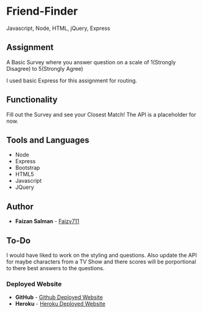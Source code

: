 # Friend-Finder
Javascript, Node, HTML, jQuery, Express

## Assignment
A Basic Survey where you answer question on a scale of 1(Strongly Disagree) to 5(Strongly Agree)

I used basic Express for this assignment for routing.

## Functionality
Fill out the Survey and see your Closest Match! The API is a placeholder for now.

## Tools and Languages
* Node
* Express
* Bootstrap
* HTML5
* Javascript
* JQuery

## Author
* **Faizan Salman** - [Faizy711](https://github.com/Faizy711)

## To-Do
I would have liked to work on the styling and questions. Also update the API for maybe characters from a TV Show and there scores will be porportional to there best answers to the questions.

### Deployed Website
* **GitHub** - [Github Deployed Website](https://faizy711.github.io/Friend-Finder/)
* **Heroku** - [Heroku Deployed Website](https://friend-finder-fs.herokuapp.com/)

